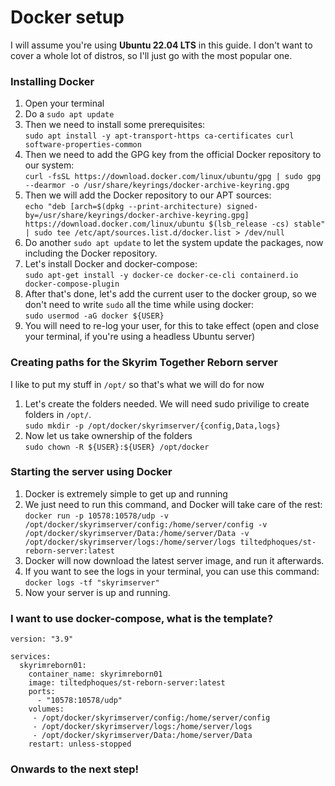 # Docker setup

I will assume you're using **Ubuntu 22.04 LTS** in this guide. I don't want to cover a whole lot of distros, so I'll just go with the most popular one.

### Installing Docker

1. Open your terminal
2. Do a `sudo apt update`
3. Then we need to install some prerequisites:\
   `sudo apt install -y apt-transport-https ca-certificates curl software-properties-common`
4. Then we need to add the GPG key from the official Docker repository to our system:\
   `curl -fsSL https://download.docker.com/linux/ubuntu/gpg | sudo gpg --dearmor -o /usr/share/keyrings/docker-archive-keyring.gpg`
5. Then we will add the Docker repository to our APT sources:\
   `echo "deb [arch=$(dpkg --print-architecture) signed-by=/usr/share/keyrings/docker-archive-keyring.gpg] https://download.docker.com/linux/ubuntu $(lsb_release -cs) stable" | sudo tee /etc/apt/sources.list.d/docker.list > /dev/null`
6. Do another `sudo apt update` to let the system update the packages, now including the Docker repository.
7. Let's install Docker and docker-compose:\
   `sudo apt-get install -y docker-ce docker-ce-cli containerd.io docker-compose-plugin`
8. After that's done, let's add the current user to the docker group, so we don't need to write `sudo` all the time while using docker:\
   `sudo usermod -aG docker ${USER}`
9. You will need to re-log your user, for this to take effect (open and close your terminal, if you're using a headless Ubuntu server)



### Creating paths for the Skyrim Together Reborn server

I like to put my stuff in `/opt/` so that's what we will do for now

1. Let's create the folders needed. We will need sudo privilige to create folders in `/opt/`.\
   `sudo mkdir -p /opt/docker/skyrimserver/{config,Data,logs}`
2. Now let us take ownership of the folders\
   `sudo chown -R ${USER}:${USER} /opt/docker`



### Starting the server using Docker

1. Docker is extremely simple to get up and running
2. We just need to run this command, and Docker will take care of the rest:\
   `docker run -p 10578:10578/udp -v /opt/docker/skyrimserver/config:/home/server/config -v /opt/docker/skyrimserver/Data:/home/server/Data -v /opt/docker/skyrimserver/logs:/home/server/logs tiltedphoques/st-reborn-server:latest`
3. Docker will now download the latest server image, and run it afterwards.
4. If you want to see the logs in your terminal, you can use this command:\
   `docker logs -tf "skyrimserver"`
5. Now your server is up and running.

### I want to use docker-compose, what is the template?

```
version: "3.9"

services:
  skyrimreborn01:
    container_name: skyrimreborn01
    image: tiltedphoques/st-reborn-server:latest
    ports:
      - "10578:10578/udp"
    volumes:
     - /opt/docker/skyrimserver/config:/home/server/config
     - /opt/docker/skyrimserver/logs:/home/server/logs
     - /opt/docker/skyrimserver/Data:/home/server/Data
    restart: unless-stopped
```



### Onwards to the next step!

